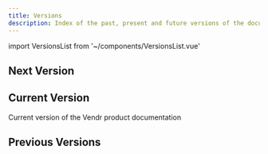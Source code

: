 ```yaml
---
title: Versions
description: Index of the past, present and future versions of the documentation
---
```


import VersionsList from '~/components/VersionsList.vue'

## Next Version
<template v-if="$page.doc.package && $page.doc.package.docVersions.next">

Next version of the Vendr product documentation

<div>
<versions-list :versions="[$page.doc.package.docVersions.next]" />
</div>

</template>
<template v-else>

There is currently no next version of the Vendr product documentation available

</template>

## Current Version
Current version of the Vendr product documentation 

<div>
<versions-list :versions="[$page.doc.package.docVersions.current]"
    :next-version="$page.doc.package.packageVersion"
    :next-version-inclusive="true" />
</div>

## Previous Versions
<template v-if="$page.doc.package && $page.doc.package.docVersions.previous">

Previous versions of the Vendr product documentation

<div>
<versions-list :versions="$page.doc.package.docVersions.previous"
    :next-version="$page.doc.package.docVersions.current.name" />
</div>

</template>
<template v-else>

There are currently no previous versions of the Vendr product documentation available

</template>
